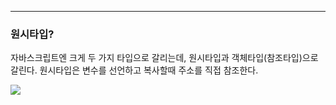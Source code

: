 
---

### 원시타입?

자바스크립트엔 크게 두 가지 타입으로 갈리는데, 원시타입과 객체타입(참조타입)으로 갈린다.
원시타입은 변수를 선언하고 복사할때 주소를 직접 참조한다.

![](https://i.imgur.com/fcWlMNL.png)

